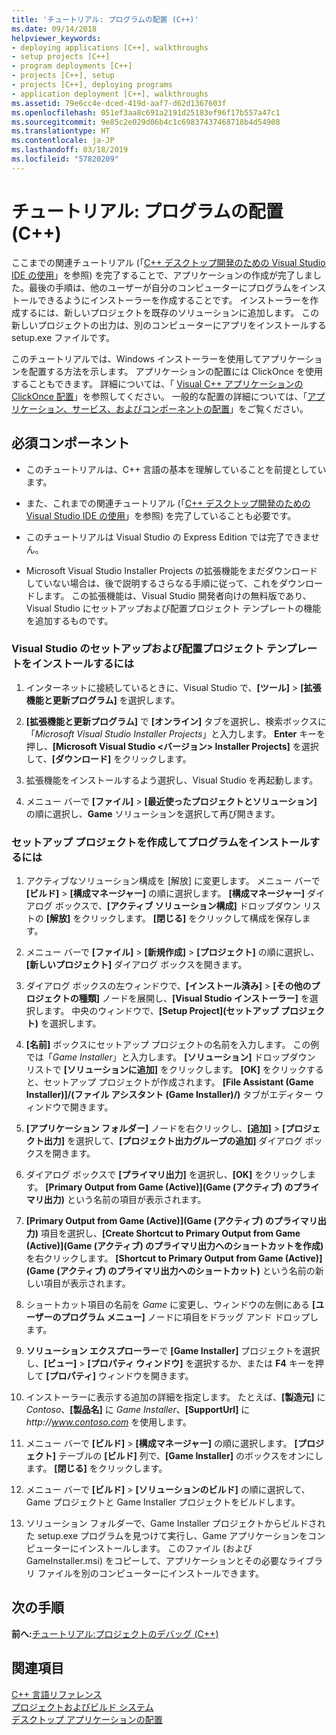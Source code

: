 ```yaml
---
title: 'チュートリアル: プログラムの配置 (C++)'
ms.date: 09/14/2018
helpviewer_keywords:
- deploying applications [C++], walkthroughs
- setup projects [C++]
- program deployments [C++]
- projects [C++], setup
- projects [C++], deploying programs
- application deployment [C++], walkthroughs
ms.assetid: 79e6cc4e-dced-419d-aaf7-d62d1367603f
ms.openlocfilehash: 051ef3aa8c691a2191d25183ef96f17b557a47c1
ms.sourcegitcommit: 9e85c2e029d06b4c1c69837437468718b4d54908
ms.translationtype: HT
ms.contentlocale: ja-JP
ms.lasthandoff: 03/18/2019
ms.locfileid: "57820209"
---
```

# <a name="walkthrough-deploying-your-program-c"></a>チュートリアル: プログラムの配置 (C++)

ここまでの関連チュートリアル (「[C++ デスクトップ開発のための Visual Studio IDE の使用](../ide/using-the-visual-studio-ide-for-cpp-desktop-development.md)」を参照) を完了することで、アプリケーションの作成が完了しました。最後の手順は、他のユーザーが自分のコンピューターにプログラムをインストールできるようにインストーラーを作成することです。 インストーラーを作成するには、新しいプロジェクトを既存のソリューションに追加します。 この新しいプロジェクトの出力は、別のコンピューターにアプリをインストールする setup.exe ファイルです。

このチュートリアルでは、Windows インストーラーを使用してアプリケーションを配置する方法を示します。 アプリケーションの配置には ClickOnce を使用することもできます。 詳細については、「 [Visual C++ アプリケーションの ClickOnce 配置](../ide/clickonce-deployment-for-visual-cpp-applications.md)」を参照してください。 一般的な配置の詳細については、「[アプリケーション、サービス、およびコンポーネントの配置](/visualstudio/deployment/deploying-applications-services-and-components)」をご覧ください。

## <a name="prerequisites"></a>必須コンポーネント

- このチュートリアルは、C++ 言語の基本を理解していることを前提としています。

- また、これまでの関連チュートリアル (「[C++ デスクトップ開発のための Visual Studio IDE の使用](../ide/using-the-visual-studio-ide-for-cpp-desktop-development.md)」を参照) を完了していることも必要です。

- このチュートリアルは Visual Studio の Express Edition では完了できません。

- Microsoft Visual Studio Installer Projects の拡張機能をまだダウンロードしていない場合は、後で説明するさらなる手順に従って、これをダウンロードします。 この拡張機能は、Visual Studio 開発者向けの無料版であり、Visual Studio にセットアップおよび配置プロジェクト テンプレートの機能を追加するものです。

### <a name="to-install-the-visual-studio-setup-and-deployment-project-template"></a>Visual Studio のセットアップおよび配置プロジェクト テンプレートをインストールするには

1. インターネットに接続しているときに、Visual Studio で、**[ツール]** > **[拡張機能と更新プログラム]** を選択します。

1. **[拡張機能と更新プログラム]** で **[オンライン]** タブを選択し、検索ボックスに「*Microsoft Visual Studio Installer Projects*」と入力します。 **Enter** キーを押し、**[Microsoft Visual Studio \<バージョン> Installer Projects]** を選択して、**[ダウンロード]** をクリックします。

1. 拡張機能をインストールするよう選択し、Visual Studio を再起動します。

1. メニュー バーで **[ファイル]** > **[最近使ったプロジェクトとソリューション]** の順に選択し、**Game** ソリューションを選択して再び開きます。

### <a name="to-create-a-setup-project-and-install-your-program"></a>セットアップ プロジェクトを作成してプログラムをインストールするには

1. アクティブなソリューション構成を [解放] に変更します。 メニュー バーで **[ビルド]** > **[構成マネージャー]** の順に選択します。 **[構成マネージャー]** ダイアログ ボックスで、**[アクティブ ソリューション構成]** ドロップダウン リストの **[解放]** をクリックします。 **[閉じる]** をクリックして構成を保存します。

1. メニュー バーで **[ファイル]** > **[新規作成]** > **[プロジェクト]** の順に選択し、**[新しいプロジェクト]** ダイアログ ボックスを開きます。

1. ダイアログ ボックスの左ウィンドウで、**[インストール済み]** > **[その他のプロジェクトの種類]** ノードを展開し、**[Visual Studio インストーラー]** を選択します。 中央のウィンドウで、**[Setup Project]\(セットアップ プロジェクト\)** を選択します。

1. **[名前]** ボックスにセットアップ プロジェクトの名前を入力します。 この例では「*Game Installer*」と入力します。 **[ソリューション]** ドロップダウン リストで **[ソリューションに追加]** をクリックします。 **[OK]** をクリックすると、セットアップ プロジェクトが作成されます。 **[File Assistant (Game Installer)]/(ファイル アシスタント (Game Installer)/)** タブがエディター ウィンドウで開きます。

1. **[アプリケーション フォルダー]** ノードを右クリックし、**[追加]** > **[プロジェクト出力]** を選択して、**[プロジェクト出力グループの追加]** ダイアログ ボックスを開きます。

1. ダイアログ ボックスで **[プライマリ出力]** を選択し、**[OK]** をクリックします。 **[Primary Output from Game (Active)]\(Game (アクティブ) のプライマリ出力\)** という名前の項目が表示されます。

1. **[Primary Output from Game (Active)]\(Game (アクティブ) のプライマリ出力\)** 項目を選択し、**[Create Shortcut to Primary Output from Game (Active)]\(Game (アクティブ) のプライマリ出力へのショートカットを作成\)** を右クリックします。 **[Shortcut to Primary Output from Game (Active)]\(Game (アクティブ) のプライマリ出力へのショートカット\)** という名前の新しい項目が表示されます。

1. ショートカット項目の名前を *Game* に変更し、ウィンドウの左側にある **[ユーザーのプログラム メニュー]** ノードに項目をドラッグ アンド ドロップします。

1. **ソリューション エクスプローラー**で **[Game Installer]** プロジェクトを選択し、**[ビュー]** > **[プロパティ ウィンドウ]** を選択するか、または **F4** キーを押して **[プロパティ]** ウィンドウを開きます。

1. インストーラーに表示する追加の詳細を指定します。  たとえば、**[製造元]** に *Contoso*、**[製品名]** に *Game Installer*、**[SupportUrl]** に *http\://www.contoso.com* を使用します。

1. メニュー バーで **[ビルド]** > **[構成マネージャー]** の順に選択します。 **[プロジェクト]** テーブルの **[ビルド]** 列で、**[Game Installer]** のボックスをオンにします。 **[閉じる]** をクリックします。

1. メニュー バーで **[ビルド]** > **[ソリューションのビルド]** の順に選択して、Game プロジェクトと Game Installer プロジェクトをビルドします。

1. ソリューション フォルダーで、Game Installer プロジェクトからビルドされた setup.exe プログラムを見つけて実行し、Game アプリケーションをコンピューターにインストールします。 このファイル (および GameInstaller.msi) をコピーして、アプリケーションとその必要なライブラリ ファイルを別のコンピューターにインストールできます。

## <a name="next-steps"></a>次の手順

**前へ:**[チュートリアル:プロジェクトのデバッグ (C++)](../ide/walkthrough-debugging-a-project-cpp.md)<br/>

## <a name="see-also"></a>関連項目

[C++ 言語リファレンス](../cpp/cpp-language-reference.md)<br/>
[プロジェクトおよびビルド システム](../build/projects-and-build-systems-cpp.md)<br/>
[デスクトップ アプリケーションの配置](../ide/deploying-native-desktop-applications-visual-cpp.md)<br/>
